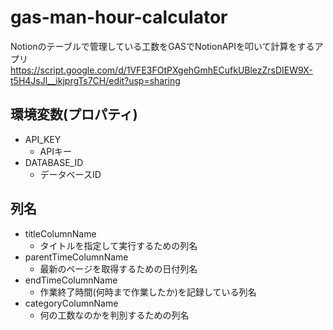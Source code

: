 # gas-man-hour-calculator
Notionのテーブルで管理している工数をGASでNotionAPIを叩いて計算をするアプリ
https://script.google.com/d/1VFE3FOtPXgehGmhECufkUBlezZrsDIEW9X-t5H4JsJl__ikjprgTs7CH/edit?usp=sharing

## 環境変数(プロパティ)
- API_KEY
  - APIキー
- DATABASE_ID
  - データベースID

## 列名
- titleColumnName
  - タイトルを指定して実行するための列名
- parentTimeColumnName
  - 最新のページを取得するための日付列名
- endTimeColumnName
  - 作業終了時間(何時まで作業したか)を記録している列名
- categoryColumnName
  - 何の工数なのかを判別するための列名
